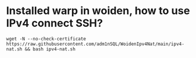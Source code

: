 # Installed warp in woiden, how to use IPv4 connect SSH?

    wget -N --no-check-certificate https://raw.githubusercontent.com/adm1nSQL/WoidenIpv4Nat/main/ipv4-nat.sh && bash ipv4-nat.sh
